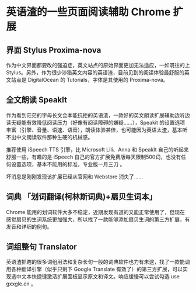 # 英语渣的一些页面阅读辅助 Chrome 扩展

## 界面 Stylus Proxima-nova

作为中文界面都要改的强迫症，英文站点的原始界面更加无法适应，一如既往的上 Stylus。另外，作为很少涉猎英文内容的英语渣，目前见到的阅读体验最舒服的英文站点是 DigitalOcean 的 Tutorials，字体是其使用的 Proxima-nova。

## 全文朗读 SpeakIt

作为看到茫茫的字母长文会本能抗拒的英语渣，一款好的英文朗读扩展辅助边听边读无疑能有效降低阅读压力（好像有阅读障碍的嫌疑……），Speakit 的设置选项丰富（引擎、音量、语速、语音），朗读体验甚佳，也可能因为英语太渣，基本听不出中文朗读软件那种生硬的机械感。

推荐使用 iSpeech TTS 引擎，比 Microsoft Lili、Anna 和 SpeakIt 自己的听起来舒服一些，有趣的是 iSpeech 自己的官方扩展免费版每天限制500词，也没有任何设置选项，基本不能用的标准，专业版一月三刀 。

坏消息是刚刚发现该扩展已经从官网和 Webstore 消失了……

## 词典 「划词翻译(柯林斯词典)+扇贝生词本」 

Chrome 能用的划词软件大多不稳定，近期发现有道的又能正常使用了，但现在感觉扇贝的生词系统更加强大，所以找了一款能够添加扇贝生词的第三方扩展，有发音和详细的例句。

## 词组整句 Translator

英语渣抓瞎的很多词组用法和复杂长句一般的词典软件也力有未逮，找了一款能调用各种翻译引擎（似乎只剩下 Google Translate 有效了）的第三方扩展，可以实现选中文本快捷键激活扩展面板显示原文和译文。响应缓慢可以尝试勾选 use gxxgle.cn 。 